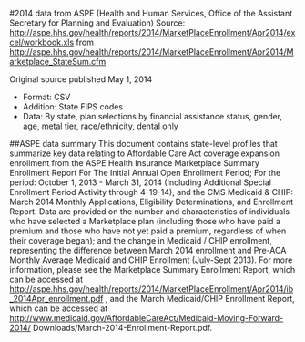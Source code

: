 #2014 data from ASPE (Health and Human Services, Office of the Assistant Secretary for Planning and Evaluation)
Source: http://aspe.hhs.gov/health/reports/2014/MarketPlaceEnrollment/Apr2014/excel/workbook.xls from http://aspe.hhs.gov/health/reports/2014/MarketPlaceEnrollment/Apr2014/Marketplace_StateSum.cfm

Original source published May 1, 2014

* Format: CSV
* Addition: State FIPS codes
* Data: By state, plan selections by financial assistance status, gender, age, metal tier, race/ethnicity, dental only

##ASPE data summary
This document contains state-level profiles that summarize key data relating to Affordable Care Act coverage expansion enrollment from the ASPE Health Insurance Marketplace Summary Enrollment Report For The Initial Annual Open Enrollment Period; For the period: October 1, 2013 - March 31, 2014 (Including Additional Special Enrollment Period Activity through 4-19-14), and the CMS Medicaid & CHIP: March 2014 Monthly Applications, Eligibility Determinations, and Enrollment Report. Data are provided on the number and characteristics of individuals who have selected a Marketplace plan (including those who have paid a premium and those who have not yet paid a premium, regardless of when their coverage began); and the change in Medicaid / CHIP enrollment, representing the difference between March 2014 enrollment and Pre-ACA Monthly Average Medicaid and CHIP Enrollment (July-Sept 2013). For more information, please see the Marketplace Summary Enrollment Report, which can be accessed at http://aspe.hhs.gov/health/reports/2014/MarketPlaceEnrollment/Apr2014/ib_2014Apr_enrollment.pdf , and
the March Medicaid/CHIP Enrollment Report, which can be accessed at http://www.medicaid.gov/AffordableCareAct/Medicaid-Moving-Forward-2014/
Downloads/March-2014-Enrollment-Report.pdf. 
